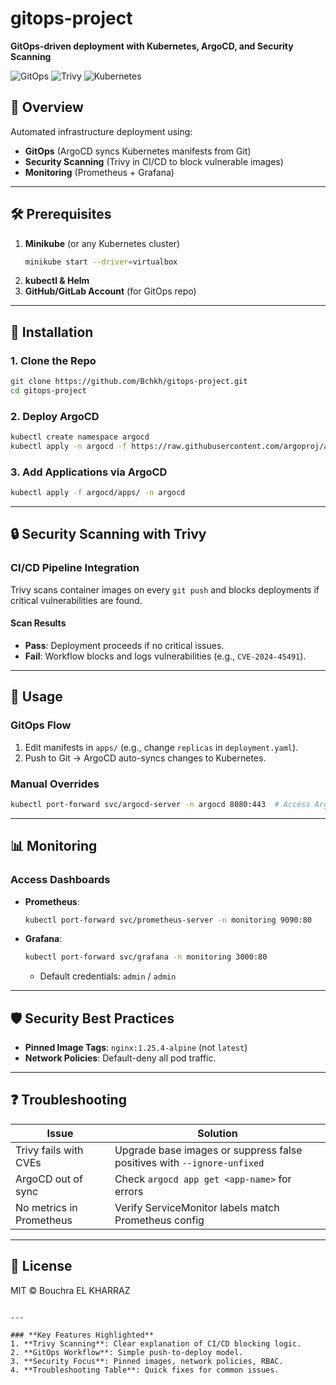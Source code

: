 # gitops-project
 
**GitOps-driven deployment with Kubernetes, ArgoCD, and Security Scanning**  

![GitOps](https://img.shields.io/badge/GitOps-Enabled-brightgreen) 
![Trivy](https://img.shields.io/badge/Security-Trivy_Scanned-blue) 
![Kubernetes](https://img.shields.io/badge/Platform-Kubernetes-326CE5)  

## 📌 Overview  
Automated infrastructure deployment using:  
- **GitOps** (ArgoCD syncs Kubernetes manifests from Git)  
- **Security Scanning** (Trivy in CI/CD to block vulnerable images)  
- **Monitoring** (Prometheus + Grafana)  

---

## 🛠️ Prerequisites  
1. **Minikube** (or any Kubernetes cluster)  
   ```sh
   minikube start --driver=virtualbox
   ```
2. **kubectl & Helm**  
3. **GitHub/GitLab Account** (for GitOps repo)  

---

## 🔧 Installation  
### 1. Clone the Repo  
```sh
git clone https://github.com/Bchkh/gitops-project.git
cd gitops-project
```

### 2. Deploy ArgoCD  
```sh
kubectl create namespace argocd
kubectl apply -n argocd -f https://raw.githubusercontent.com/argoproj/argo-cd/stable/manifests/install.yaml
```

### 3. Add Applications via ArgoCD  
```sh
kubectl apply -f argocd/apps/ -n argocd
```

---

## 🔒 Security Scanning with Trivy  
### **CI/CD Pipeline Integration**  
Trivy scans container images on every `git push` and blocks deployments if critical vulnerabilities are found.  

#### **Scan Results**  
- **Pass**: Deployment proceeds if no critical issues.  
- **Fail**: Workflow blocks and logs vulnerabilities (e.g., `CVE-2024-45491`).  

---

## 🚀 Usage  
### **GitOps Flow**  
1. Edit manifests in `apps/` (e.g., change `replicas` in `deployment.yaml`).  
2. Push to Git → ArgoCD auto-syncs changes to Kubernetes.  

### **Manual Overrides**  
```sh
kubectl port-forward svc/argocd-server -n argocd 8080:443  # Access ArgoCD UI
```

---

## 📊 Monitoring  
### **Access Dashboards**  
- **Prometheus**:  
  ```sh
  kubectl port-forward svc/prometheus-server -n monitoring 9090:80
  ```
- **Grafana**:  
  ```sh
  kubectl port-forward svc/grafana -n monitoring 3000:80
  ```
  - Default credentials: `admin` / `admin`  

---

## 🛡️ Security Best Practices  
- **Pinned Image Tags**: `nginx:1.25.4-alpine` (not `latest`)  
- **Network Policies**: Default-deny all pod traffic.    

---

## ❓ Troubleshooting  
| Issue | Solution |  
|-------|----------|  
| Trivy fails with CVEs | Upgrade base images or suppress false positives with `--ignore-unfixed` |  
| ArgoCD out of sync | Check `argocd app get <app-name>` for errors |  
| No metrics in Prometheus | Verify ServiceMonitor labels match Prometheus config |  

---

## 📜 License  
MIT © Bouchra EL KHARRAZ  
```

---

### **Key Features Highlighted**  
1. **Trivy Scanning**: Clear explanation of CI/CD blocking logic.  
2. **GitOps Workflow**: Simple push-to-deploy model.  
3. **Security Focus**: Pinned images, network policies, RBAC.  
4. **Troubleshooting Table**: Quick fixes for common issues.  

  

